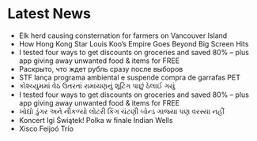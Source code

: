 # Latest News
-  Elk herd causing consternation for farmers on Vancouver Island
-  How Hong Kong Star Louis Koo’s Empire Goes Beyond Big Screen Hits
-  I tested four ways to get discounts on groceries and saved 80% – plus app giving away unwanted food & items for FREE
-  Раскрыто, что ждет рубль сразу после выборов
-  STF lança programa ambiental e suspende compra de garrafas PET
-  કોશ્ચ્યુમમાં વેઠ ઉતરતાં રામાયણનું શૂટિંગ પાછું ઠેલાઈ ગયું
-  I tested four ways to get discounts on groceries and saved 80% – plus app giving away unwanted food & items for FREE
-  ખોદ્યો ડુંગર અને નીકળ્યો લોટરી કિંગ ચંટણી બોન્ડ ગાજ્યા પણ વરસ્યા નહીં
-  Koncert Igi Świątek! Polka w finale Indian Wells
-  Xisco Feijoó Trío
